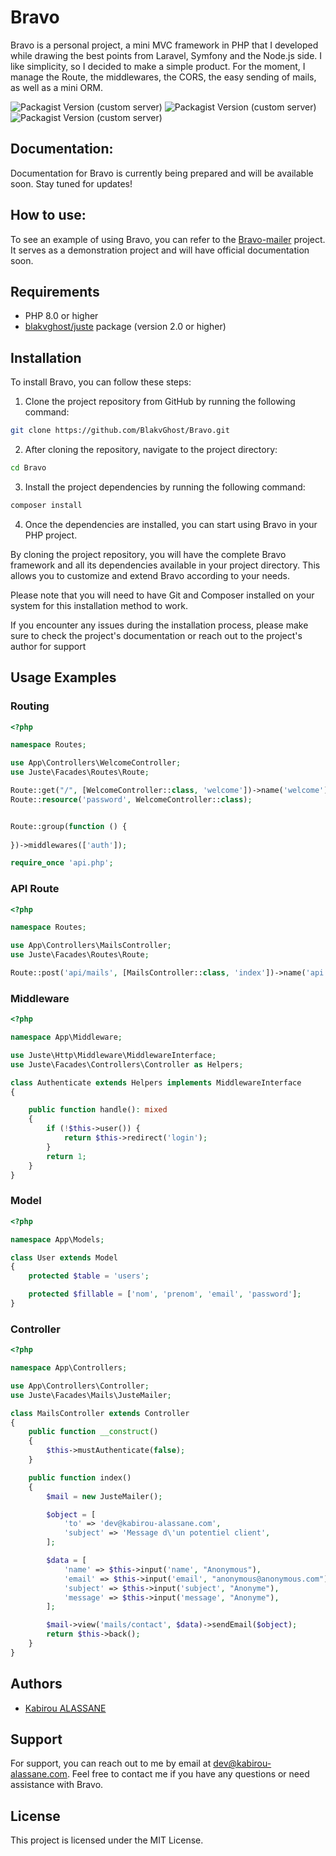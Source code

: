 # Bravo

 Bravo is a personal project, a mini MVC framework in PHP that I developed while drawing the best points from Laravel, Symfony and the Node.js side. I like simplicity, so I decided to make a simple product. For the moment, I manage the Route, the middlewares, the CORS, the easy sending of mails, as well as a mini ORM.

![Packagist Version (custom server)](https://img.shields.io/packagist/v/Blakvghost/Bravo?label=stable)
![Packagist Version (custom server)](https://img.shields.io/packagist/l/Blakvghost/Bravo?label=Licence)
![Packagist Version (custom server)](https://img.shields.io/packagist/dt/Blakvghost/Bravo?label=download)

## Documentation:

Documentation for Bravo is currently being prepared and will be available soon. Stay tuned for updates!

## How to use:

To see an example of using Bravo, you can refer to the [Bravo-mailer](https://github.com/BlakvGhost/bravo-mailer) project. It serves as a demonstration project and will have official documentation soon.

## Requirements

- PHP 8.0 or higher
- [blakvghost/juste](https://packagist.org/packages/blakvghost/juste) package (version 2.0 or higher)

## Installation

To install Bravo, you can follow these steps:

1. Clone the project repository from GitHub by running the following command:

```sh
git clone https://github.com/BlakvGhost/Bravo.git
```

2. After cloning the repository, navigate to the project directory:

```sh
cd Bravo
```

3. Install the project dependencies by running the following command:

```sh
composer install
```

4. Once the dependencies are installed, you can start using Bravo in your PHP project.

By cloning the project repository, you will have the complete Bravo framework and all its dependencies available in your project directory. This allows you to customize and extend Bravo according to your needs.

Please note that you will need to have Git and Composer installed on your system for this installation method to work.

If you encounter any issues during the installation process, please make sure to check the project's documentation or reach out to the project's author for support

## Usage Examples

### Routing

```php
<?php

namespace Routes;

use App\Controllers\WelcomeController;
use Juste\Facades\Routes\Route;

Route::get("/", [WelcomeController::class, 'welcome'])->name('welcome');
Route::resource('password', WelcomeController::class);


Route::group(function () {
    
})->middlewares(['auth']);

require_once 'api.php';

```

### API Route

```php
<?php

namespace Routes;

use App\Controllers\MailsController;
use Juste\Facades\Routes\Route;

Route::post('api/mails', [MailsController::class, 'index'])->name('api')->middlewares(['cors']);
```

### Middleware

```php
<?php

namespace App\Middleware;

use Juste\Http\Middleware\MiddlewareInterface;
use Juste\Facades\Controllers\Controller as Helpers;

class Authenticate extends Helpers implements MiddlewareInterface
{

    public function handle(): mixed
    {
        if (!$this->user()) {
            return $this->redirect('login');
        }
        return 1;
    }
}
```

### Model

```php
<?php

namespace App\Models;

class User extends Model
{
    protected $table = 'users';

    protected $fillable = ['nom', 'prenom', 'email', 'password'];
}
```

### Controller

```php
<?php

namespace App\Controllers;

use App\Controllers\Controller;
use Juste\Facades\Mails\JusteMailer;

class MailsController extends Controller
{
    public function __construct()
    {
        $this->mustAuthenticate(false);
    }

    public function index()
    {
        $mail = new JusteMailer();

        $object = [
            'to' => 'dev@kabirou-alassane.com',
            'subject' => 'Message d\'un potentiel client',
        ];

        $data = [
            'name' => $this->input('name', "Anonymous"),
            'email' => $this->input('email', "anonymous@anonymous.com"),
            'subject' => $this->input('subject', "Anonyme"),
            'message' => $this->input('message', "Anonyme"),
        ];

        $mail->view('mails/contact', $data)->sendEmail($object);
        return $this->back();
    }
}
```

## Authors

- [Kabirou ALASSANE](https://github.com/BlakvGhost)

## Support

For support, you can reach out to me by email at <dev@kabirou-alassane.com>. Feel free to contact me if you have any questions or need assistance with Bravo.

## License

This project is licensed under the MIT License.
